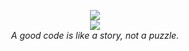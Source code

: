 


<p align="center">
  <img src="https://github-profile-trophy.vercel.app/?username=ryo-ma" />
  <br>
  <a href="https://hits.seeyoufarm.com">
    <img src="https://hits.seeyoufarm.com/api/count/incr/badge.svg?url=https%3A%2F%2Fgithub.com%2Fmyesn&count_bg=%2379C83D&title_bg=%23555555&icon=svg.svg&icon_color=%2313D763&title=hits&edge_flat=false" />
  </a>
  <br>  
  <i>A good code is like a story, not a puzzle.</i>
</p>
<!--
**myesn/myesn** is a ✨ _special_ ✨ repository because its `README.md` (this file) appears on your GitHub profile.

Here are some ideas to get you started:

- 🔭 I’m currently working on ...
- 🌱 I’m currently learning ...
- 👯 I’m looking to collaborate on ...
- 🤔 I’m looking for help with ...
- 💬 Ask me about ...
- 📫 How to reach me: ...
- 😄 Pronouns: ...
- ⚡ Fun fact: ...
-->
